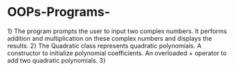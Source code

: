# OOPs-Programs-
1} The program prompts the user to input two complex numbers. It performs addition and multiplication on these complex numbers and displays the results.
2} The Quadratic class represents quadratic polynomials.
A constructor to initialize polynomial coefficients.
An overloaded + operator to add two quadratic polynomials.
3}
